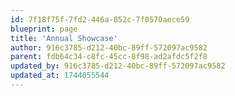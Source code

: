 ```yaml
---
id: 7f18f75f-7fd2-446a-852c-7f0570aece59
blueprint: page
title: 'Annual Showcase'
author: 916c3785-d212-40bc-89ff-572097ac9582
parent: fdb64c34-c8fc-45cc-8f98-ad2afdc5f2f8
updated_by: 916c3785-d212-40bc-89ff-572097ac9582
updated_at: 1744055544
---
```

